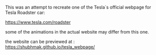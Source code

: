 This was an  attempt to recreate one of the Tesla`s official webpage for Tesla Roadster car:

https://www.tesla.com/roadster

some of the animations in the actual website may differ from this one.


the website can be previewed at : https://shubhmak.github.io/tesla_webpage/

